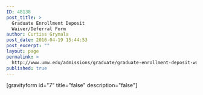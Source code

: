 ```yaml
---
ID: 48138
post_title: >
  Graduate Enrollment Deposit
  Waiver/Deferral Form
author: Curtiss Grymala
post_date: 2016-04-19 15:44:53
post_excerpt: ""
layout: page
permalink: >
  http://www.umw.edu/admissions/graduate/graduate-enrollment-deposit-waiverdeferral-form/
published: true
---
```

[gravityform id="7" title="false" description="false"]